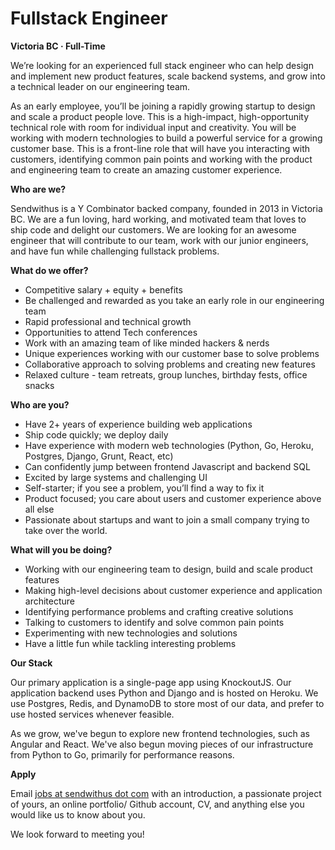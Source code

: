 Fullstack Engineer
===


__Victoria BC &middot; Full-Time__

We’re looking for an experienced full stack engineer who can help design and implement new product features, scale backend systems, and grow into a technical leader on our engineering team.

As an early employee, you’ll be joining a rapidly growing startup to design and scale a product people love. This is a high-impact, high-opportunity technical role with room for individual input and creativity. You will be working with modern technologies to build a powerful service for a growing customer base. This is a front-line role that will have you interacting with customers, identifying common pain points and working with the product and engineering team to create an amazing customer experience.

<!-- more -->



__Who are we?__

Sendwithus is a Y Combinator backed company, founded in 2013 in Victoria BC. We are a fun loving, hard working, and motivated team that loves to ship code and delight our customers. We are looking for an awesome engineer that will contribute to our team, work with our junior engineers, and have fun while challenging fullstack problems.



__What do we offer?__

* Competitive salary + equity + benefits
* Be challenged and rewarded as you take an early role in our engineering team
* Rapid professional and technical growth
* Opportunities to attend Tech conferences
* Work with an amazing team of like minded hackers &amp; nerds
* Unique experiences working with our customer base to solve problems
* Collaborative approach to solving problems and creating new features
* Relaxed culture - team retreats, group lunches, birthday fests, office snacks



__Who are you?__

* Have 2+ years of experience building web applications
* Ship code quickly; we deploy daily
* Have experience with modern web technologies (Python, Go, Heroku, Postgres, Django, Grunt, React, etc)
* Can confidently jump between frontend Javascript and backend SQL
* Excited by large systems and challenging UI
* Self-starter; if you see a problem, you’ll find a way to fix it
* Product focused; you care about users and customer experience above all else
* Passionate about startups and want to join a small company trying to take over the world.



__What will you be doing?__

* Working with our engineering team to design, build and scale product features
* Making high-level decisions about customer experience and application architecture
* Identifying performance problems and crafting creative solutions
* Talking to customers to identify and solve common pain points
* Experimenting with new technologies and solutions
* Have a little fun while tackling interesting problems



__Our Stack__

Our primary application is a single-page app using KnockoutJS. Our application backend uses Python and Django and is hosted on Heroku. We use Postgres, Redis, and DynamoDB to store most of our data, and prefer to use hosted services whenever feasible.

As we grow, we've begun to explore new frontend technologies, such as Angular and React. We've also begun moving pieces of our infrastructure from Python to Go, primarily for performance reasons.


__Apply__

Email [jobs at sendwithus dot com](mailto:jobs@sendwithus.com) with an introduction, a passionate project of yours, an online portfolio/ Github account, CV, and anything else you would like us to know about you.

We look forward to meeting you!

